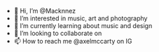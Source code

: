 - 👋 Hi, I’m @Macknnez
- 👀 I’m interested in music, art and photography
- 🌱 I’m currently learning about music and design
- 💞️ I’m looking to collaborate on 
- 📫 How to reach me @axelmccarty on IG

<!---
Macknnez/Macknnez is a ✨ special ✨ repository because its `README.md` (this file) appears on your GitHub profile.
You can click the Preview link to take a look at your changes.
--->

